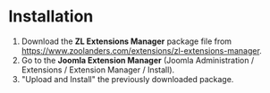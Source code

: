 # Installation

1. Download the **ZL Extensions Manager** package file from https://www.zoolanders.com/extensions/zl-extensions-manager.
2. Go to the **Joomla Extension Manager** (Joomla Administration / Extensions / Extension Manager / Install).
3. "Upload and Install" the previously downloaded package.
